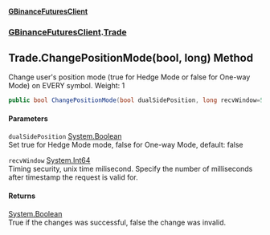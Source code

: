 #### [GBinanceFuturesClient](./index.md 'index')
### [GBinanceFuturesClient](./GBinanceFuturesClient.md 'GBinanceFuturesClient').[Trade](./GBinanceFuturesClient-Trade.md 'GBinanceFuturesClient.Trade')
## Trade.ChangePositionMode(bool, long) Method
Change user's position mode (true for Hedge Mode or false for One-way Mode) on EVERY symbol. Weight: 1  
```csharp
public bool ChangePositionMode(bool dualSidePosition, long recvWindow=5000L);
```
#### Parameters
<a name='GBinanceFuturesClient-Trade-ChangePositionMode(bool_long)-dualSidePosition'></a>
`dualSidePosition` [System.Boolean](https://docs.microsoft.com/en-us/dotnet/api/System.Boolean 'System.Boolean')  
Set true for Hedge Mode mode, false for One-way Mode, default: false  
  
<a name='GBinanceFuturesClient-Trade-ChangePositionMode(bool_long)-recvWindow'></a>
`recvWindow` [System.Int64](https://docs.microsoft.com/en-us/dotnet/api/System.Int64 'System.Int64')  
Timing security, unix time milisecond. Specify the number of milliseconds after timestamp the request is valid for.  
  
#### Returns
[System.Boolean](https://docs.microsoft.com/en-us/dotnet/api/System.Boolean 'System.Boolean')  
True if the changes was successful, false the change was invalid.  
